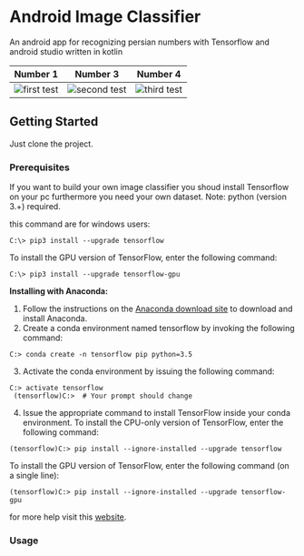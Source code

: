 # Android Image Classifier 

An android app for recognizing persian numbers with Tensorflow and android studio written in kotlin









 Number 1 |  Number 3  | Number 4 |
:-------------------------:|:-------------------------:|:-------------------------:
![first test](https://github.com/parham29/tensorflow-persian-numbers/blob/master/screenshots/test-1.jpg)  |  ![second test](https://github.com/parham29/tensorflow-persian-numbers/blob/master/screenshots/test-3.jpg)|![third test](https://github.com/parham29/tensorflow-persian-numbers/blob/master/screenshots/test-4.jpg)


## Getting Started

Just clone the project.

### Prerequisites

If you want to build your own image classifier you shoud install Tensorflow on your pc furthermore you need your own dataset.
Note: python (version 3.+) required.

this command are for windows users:
```
C:\> pip3 install --upgrade tensorflow
```
To install the GPU version of TensorFlow, enter the following command:
```
C:\> pip3 install --upgrade tensorflow-gpu
```
**Installing with Anaconda:**
1. Follow the instructions on the [Anaconda download site](https://www.continuum.io/downloads "Anaconda download site") to download and install Anaconda.
2. Create a conda environment named tensorflow by invoking the following command:
```
C:> conda create -n tensorflow pip python=3.5 
```
3. Activate the conda environment by issuing the following command:
```
C:> activate tensorflow
 (tensorflow)C:>  # Your prompt should change 
```
4. Issue the appropriate command to install TensorFlow inside your conda environment. To install the CPU-only version of TensorFlow, enter the following command:
```
(tensorflow)C:> pip install --ignore-installed --upgrade tensorflow 
```
To install the GPU version of TensorFlow, enter the following command (on a single line):
```
(tensorflow)C:> pip install --ignore-installed --upgrade tensorflow-gpu 
```

 for more help visit this [website][website].
### Usage



[website]: https://hackernoon.com/building-an-insanely-fast-image-classifier-on-android-with-mobilenets-in-tensorflow-dc3e0c4410d4 "https://hackernoon.com"
